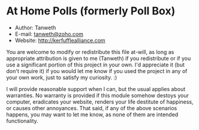 At Home Polls (formerly Poll Box)
========

* Author: Tanweth
* E-mail: tanweth@zoho.com
* Website: http://kerfufflealliance.com

You are welcome to modify or redistribute this file at-will, as long as appropriate attribution is given to me (Tanweth) if you redistribute or if you use a significant portion of this project in your own. I'd appreciate it (but don't require it) if you would let me know if you used the project in any of your own work, just to satisfy my curiosity. :)

I will provide reasonable support when I can, but the usual applies about warranties. No warranty is provided if this module somehow destoys your computer, eradicates your website, renders your life destitute of happiness, or causes other annoyances. That said, if any of the above scenarios happens, you may want to let me know, as none of them are intended functionality.
